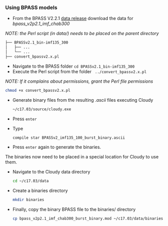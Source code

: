 ### Using BPASS models
* From the BPASS V2.2.1 [data release](https://bpass.auckland.ac.nz/9.html) download the data for _bpass_v2p2.1_imf_chab300_


_NOTE: the Perl script (in data/) needs to be placed on the parent directory_

```bash
├── BPASSv2.1_bin-imf135_300
│   ├── ...
│   └── ...
├── convert_bpassv2.x.pl
```

* Navigate to the BPASS folder ```cd BPASSv2.1_bin-imf135_300 ```
* Execute the Perl script from the folder
``` ../convert_bpassv2.x.pl```

_NOTE: If it complains about permissions, grant the Perl file permissions_

```bash
chmod +x convert_bpassv2.x.pl
```
* Generate binary files from the resulting _.ascii_ files executing Cloudy 

  ```bash
  ~/c17.03/source/cloudy.exe
  ```
* Press `enter`
* Type 

  ```bash 
  compile star BPASSv2_imf135_100_burst_binary.ascii
  ```
* Press `enter` again to generate the binaries.

The binaries now need to be placed in a special location for Cloudy to use them.

* Navigate to the Cloudy data directory 

  ```bash
  cd ~/c17.03/data
  ```
* Create a binaries directory

  ```bash
  mkdir binaries
  ```
* Finally, copy the binary BPASS file to the binaries/ directory 

  ```bash 
  cp bpass_v2p2.1_imf_chab300_burst_binary.mod ~/c17.03/data/binaries/
  ```
